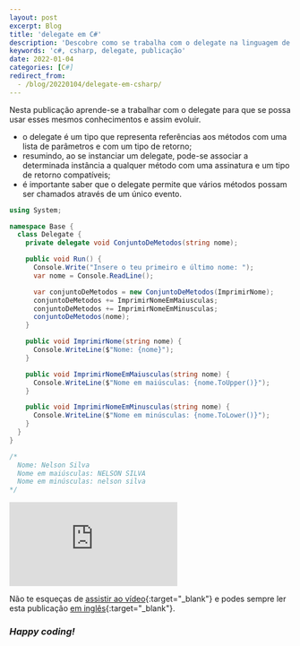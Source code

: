 ```yaml
---
layout: post
excerpt: Blog
title: 'delegate em C#'
description: 'Descobre como se trabalha com o delegate na linguagem de programação C#. Obtém respostas às tuas dúvidas com a teoria e os exemplos apresentados.'
keywords: 'c#, csharp, delegate, publicação'
date: 2022-01-04
categories: [C#]
redirect_from:
  - /blog/20220104/delegate-em-csharp/
---
```


Nesta publicação aprende-se a trabalhar com o delegate para que se possa usar esses mesmos conhecimentos e assim evoluir.

- o delegate é um tipo que representa referências aos métodos com uma lista de parâmetros e com um tipo de retorno;
- resumindo, ao se instanciar um delegate, pode-se associar a determinada instância a qualquer método com uma assinatura e um tipo de retorno compatíveis;
- é importante saber que o delegate permite que vários métodos possam ser chamados através de um único evento.

```csharp
using System;

namespace Base {
  class Delegate {
    private delegate void ConjuntoDeMetodos(string nome);

    public void Run() {
      Console.Write("Insere o teu primeiro e último nome: ");
      var nome = Console.ReadLine();

      var conjuntoDeMetodos = new ConjuntoDeMetodos(ImprimirNome);
      conjuntoDeMetodos += ImprimirNomeEmMaiusculas;
      conjuntoDeMetodos += ImprimirNomeEmMinusculas;
      conjuntoDeMetodos(nome);
    }

    public void ImprimirNome(string nome) {
      Console.WriteLine($"Nome: {nome}");
    }

    public void ImprimirNomeEmMaiusculas(string nome) {
      Console.WriteLine($"Nome em maiúsculas: {nome.ToUpper()}");
    }

    public void ImprimirNomeEmMinusculas(string nome) {
      Console.WriteLine($"Nome em minúsculas: {nome.ToLower()}");
    }
  }
}

/*
  Nome: Nelson Silva
  Nome em maiúsculas: NELSON SILVA
  Nome em minúsculas: nelson silva
*/
```

<div class="video-container">
  <iframe src="https://www.youtube.com/embed/bbXsVSa952Y" frameborder="0" allowfullscreen></iframe>
</div>

Não te esqueças de [assistir ao vídeo](https://youtu.be/bbXsVSa952Y){:target="\_blank"} e podes sempre ler esta publicação [em inglês](https://nelsonsilvadev.com/blog/delegate-in-csharp/){:target="\_blank"}.

### _Happy coding!_
